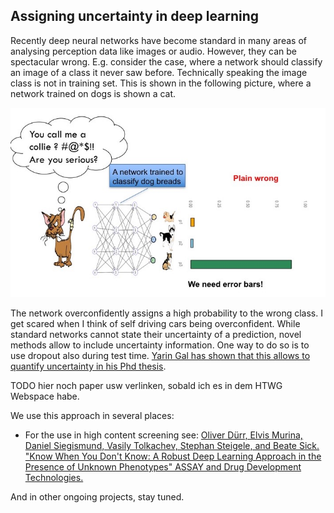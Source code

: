 ## Assigning uncertainty in deep learning

Recently deep neural networks have become standard in many areas of analysing perception data like images or audio. However, they can be spectacular wrong. E.g. consider the case, where a network should classify an image of a class it never saw before. Technically speaking the image class is not in training set. This is shown in the following picture, where a network trained on dogs is shown a cat. 

![imgs/Rapid_Fire_Presentation_v2.jpg](imgs/Rapid_Fire_Presentation_v2.jpg)      

The network overconfidently assigns a high probability to the wrong class. I get scared when I think of self driving cars being overconfident. While standard networks cannot state their uncertainty of a prediction, novel methods allow to include uncertainty information. One way to do so is to use dropout also during test time. [Yarin Gal has shown that this allows to quantify uncertainty in his Phd thesis](https://arxiv.org/abs/1506.02142). 

TODO hier noch paper usw verlinken, sobald ich es in dem HTWG Webspace habe.

We use this approach in several places:

* For the use in high content screening see: [Oliver Dürr, Elvis Murina, Daniel Siegismund, Vasily Tolkachev, Stephan Steigele, and Beate Sick. "Know When You Don't Know: A Robust Deep Learning Approach in the Presence of Unknown Phenotypes" ASSAY and Drug Development Technologies.](https://www.liebertpub.com/doi/10.1089/adt.2018.859)

And in other ongoing projects, stay tuned.


